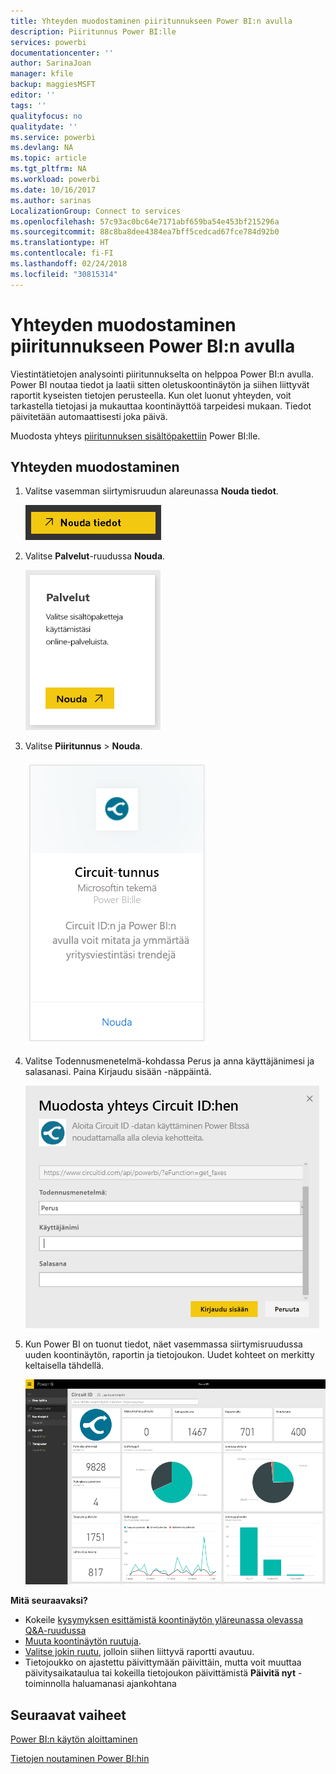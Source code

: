 ```yaml
---
title: Yhteyden muodostaminen piiritunnukseen Power BI:n avulla
description: Piiritunnus Power BI:lle
services: powerbi
documentationcenter: ''
author: SarinaJoan
manager: kfile
backup: maggiesMSFT
editor: ''
tags: ''
qualityfocus: no
qualitydate: ''
ms.service: powerbi
ms.devlang: NA
ms.topic: article
ms.tgt_pltfrm: NA
ms.workload: powerbi
ms.date: 10/16/2017
ms.author: sarinas
LocalizationGroup: Connect to services
ms.openlocfilehash: 57c93ac0bc64e7171abf659ba54e453bf215296a
ms.sourcegitcommit: 88c8ba8dee4384ea7bff5cedcad67fce784d92b0
ms.translationtype: HT
ms.contentlocale: fi-FI
ms.lasthandoff: 02/24/2018
ms.locfileid: "30815314"
---
```

# <a name="connect-to-circuit-id-with-power-bi"></a>Yhteyden muodostaminen piiritunnukseen Power BI:n avulla
Viestintätietojen analysointi piiritunnukselta on helppoa Power BI:n avulla. Power BI noutaa tiedot ja laatii sitten oletuskoontinäytön ja siihen liittyvät raportit kyseisten tietojen perusteella. Kun olet luonut yhteyden, voit tarkastella tietojasi ja mukauttaa koontinäyttöä tarpeidesi mukaan. Tiedot päivitetään automaattisesti joka päivä.

Muodosta yhteys [piiritunnuksen sisältöpakettiin](https://app.powerbi.com/getdata/services/circuitid)  Power BI:lle.

## <a name="how-to-connect"></a>Yhteyden muodostaminen
1. Valitse vasemman siirtymisruudun alareunassa **Nouda tiedot**.
   
    ![](media/service-connect-to-circuit-id/getdata.png)
2. Valitse **Palvelut**-ruudussa **Nouda**.
   
    ![](media/service-connect-to-circuit-id/services.png)
3. Valitse **Piiritunnus** \> **Nouda**.
   
    ![](media/service-connect-to-circuit-id/circuitid.png)
4. Valitse Todennusmenetelmä-kohdassa Perus ja anna käyttäjänimesi ja salasanasi. Paina Kirjaudu sisään -näppäintä.
   
    ![](media/service-connect-to-circuit-id/circuitid_login.png)
5. Kun Power BI on tuonut tiedot, näet vasemmassa siirtymisruudussa uuden koontinäytön, raportin ja tietojoukon. Uudet kohteet on merkitty keltaisella tähdellä.
   
    ![](media/service-connect-to-circuit-id/circuitid_dashboard_chrome.png)

**Mitä seuraavaksi?**

* Kokeile [kysymyksen esittämistä koontinäytön yläreunassa olevassa Q&A-ruudussa](power-bi-q-and-a.md)
* [Muuta koontinäytön ruutuja](service-dashboard-edit-tile.md).
* [Valitse jokin ruutu](service-dashboard-tiles.md), jolloin siihen liittyvä raportti avautuu.
* Tietojoukko on ajastettu päivittymään päivittäin, mutta voit muuttaa päivitysaikataulua tai kokeilla tietojoukon päivittämistä **Päivitä nyt** -toiminnolla haluamanasi ajankohtana

## <a name="next-steps"></a>Seuraavat vaiheet
[Power BI:n käytön aloittaminen](service-get-started.md)

[Tietojen noutaminen Power BI:hin](service-get-data.md)

